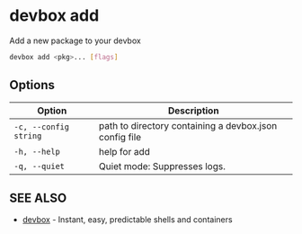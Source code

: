 # devbox add

Add a new package to your devbox

```bash
devbox add <pkg>... [flags]
```

## Options

<!-- Markdown Table of Options -->
| Option | Description |
| --- | --- |
| `-c, --config string` | path to directory containing a devbox.json config file |
| `-h, --help` | help for add |
| `-q, --quiet` | Quiet mode: Suppresses logs. |


## SEE ALSO

* [devbox](./devbox.md)	 - Instant, easy, predictable shells and containers

